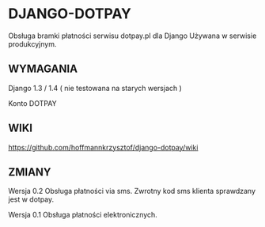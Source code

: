DJANGO-DOTPAY
========
Obsługa bramki płatności serwisu dotpay.pl dla Django
Używana w serwisie produkcyjnym.

WYMAGANIA
-------
Django 1.3 / 1.4 ( nie testowana na starych wersjach )

Konto DOTPAY

WIKI
-------
https://github.com/hoffmannkrzysztof/django-dotpay/wiki


ZMIANY
-------

Wersja 0.2
Obsługa płatności via sms. Zwrotny kod sms klienta sprawdzany jest w dotpay. 

Wersja 0.1
Obsługa płatności elektronicznych.